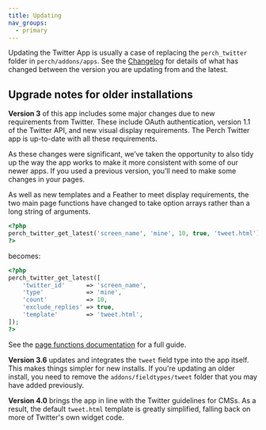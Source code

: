 ```yaml
---
title: Updating
nav_groups:
  - primary
---
```


Updating the Twitter App is usually a case of replacing the `perch_twitter` folder in `perch/addons/apps`. See the [Changelog](/addons/twitter/changelog) for details of what has changed between the version you are updating from and the latest.

## Upgrade notes for older installations

**Version 3** of this app includes some major changes due to new requirements from Twitter. These include OAuth authentication, version 1.1 of the Twitter API, and new visual display requirements. The Perch Twitter app is up-to-date with all these requirements.

As these changes were significant, we’ve taken the opportunity to also tidy up the way the app works to make it more consistent with some of our newer apps. If you used a previous version, you’ll need to make some changes in your pages.

As well as new templates and a Feather to meet display requirements, the two main page functions have changed to take option arrays rather than a long string of arguments.

```php
<?php
perch_twitter_get_latest('screen_name', 'mine', 10, true, 'tweet.html');
?>
```

becomes:

```php
<?php
perch_twitter_get_latest([
	'twitter_id'      => 'screen_name',
	'type'            => 'mine',
	'count'           => 10,
	'exclude_replies' => true,
	'template'        => 'tweet.html',
]);
?>
```

See the [page functions documentation](/addons/twitter/page-functions/) for a full guide.

**Version 3.6** updates and integrates the `tweet` field type into the app itself. This makes things simpler for new installs. If you're updating an older install, you need to remove the `addons/fieldtypes/tweet` folder that you may have added previously.

**Version 4.0** brings the app in line with the Twitter guidelines for CMSs. As a result, the default `tweet.html` template is greatly simplified, falling back on more of Twitter's own widget code.